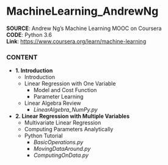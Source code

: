 # MachineLearning_AndrewNg

**SOURCE**: Andrew Ng’s Machine Learning MOOC on Coursera  
**CODE**: Python 3.6  
**Link**: https://www.coursera.org/learn/machine-learning  

### CONTENT
- **1. Introduction**
  - Introduction
  - Linear Regression with One Variable
    - Model and Cost Function
    - Parameter Learning
  - Linear Algebra Review
    - *LinearAlgebra_NumPy.py*
- **2. Linear Regression with Multiple Variables**
  - Multivariate Linear Regression
  - Computing Parameters Analytically
  - Python Tutorial
    - *BasicOperations.py*
    - *MovingDataAround.py*
    - *ComputingOnData.py*